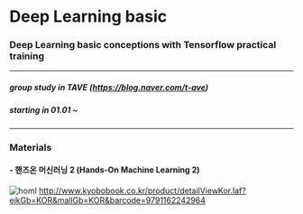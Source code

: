 # Deep Learning basic
### Deep Learning basic conceptions with Tensorflow practical training
-----
##### group study in _TAVE_ (https://blog.naver.com/t-ave)
##### starting in 01.01 ~
-----
### Materials 
#### - 핸즈온 머신러닝 2 (Hands-On Machine Learning 2)
![homl](http://image.kyobobook.co.kr/images/book/large/649/l9781492032649.jpg)
http://www.kyobobook.co.kr/product/detailViewKor.laf?ejkGb=KOR&mallGb=KOR&barcode=9791162242964



